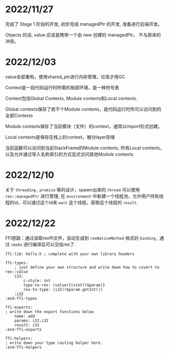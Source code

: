 # 2022/11/27

完成了 Stage 1 阶段的开发, 初步完成 managedPtr 的开发, 准备进行后端开发。

Objects 的话, value 应该是携带一个由 new 创建的 managedPtr。 不与原来的冲突。

# 2022/12/03

value全部重构，使用shared_ptr进行内存管理，垃圾才用GC

Context是一段代码运行时所需的局部环境，是一种符号表

Context包括Global Contexts, Module contexts和Local contexts.

Global contexts保存了若干个Module contexts，是代码运行时所可以访问到的全部Contexts

Module contexts保存了当前模块（文件）的context，通常以import形式创建。

Local contexts是保存在栈上的context，被分layer存储

当前函数可以访问到当前StackFrame的Module contexts,
所有Local contexts，
以及允许通过导入名称索引的方式显式访问其他Module contexts. 

# 2022/12/10

关于 `threading` , `promise` 等的设计，spawn出来的 `thread` 可以使用 `rex::managedPtr` 进行管理, 在 `environment` 中新建一个线程池，允许用户持有线程的id，可以通过这个id来 `wait` 这个线程，获取这个线程的 `result`.

# 2022/12/22

FFI思路：通过读取rexffi文件，自动生成到 `rexNativeMethod` 格式的 `binding` , 通过 `cmake` 进行编译后可以交给rex了.

```
ffi-lib: hello.h ; complete with your own library headers

ffi-types:
    ; just define your own structure and write down how to covert to rex::value
    i32:
        c-style: int
        type-to-rex: (value){(vint)($param)}
        rex-to-type: (i32)($param.getInt())
    :i32
:end-ffi-types

ffi-exports:
; write down the export functions below
    name: add
    params: i32,i32
    result: i32
:end-ffi-exports

ffi-helpers:
; write down your type casting helper here.
:end-ffi-helpers
```